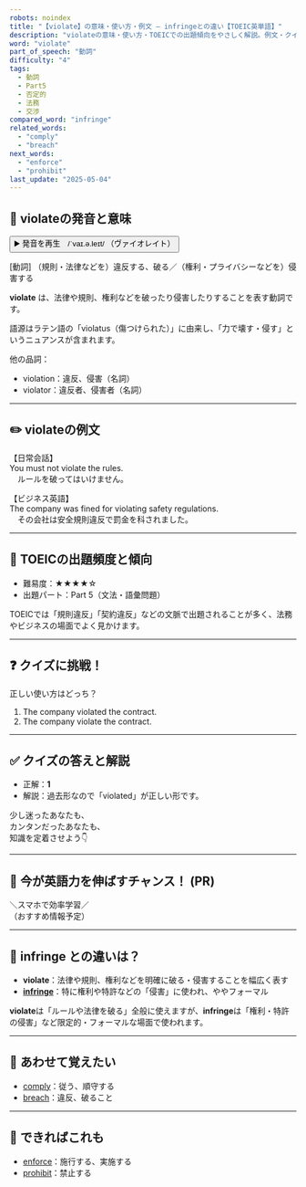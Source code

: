 ```yaml
---
robots: noindex
title: "【violate】の意味・使い方・例文 ― infringeとの違い【TOEIC英単語】"
description: "violateの意味・使い方・TOEICでの出題傾向をやさしく解説。例文・クイズ付きでinfringeとの違いもわかりやすく学べます。"
word: "violate"
part_of_speech: "動詞"
difficulty: "4"
tags:
  - 動詞
  - Part5
  - 否定的
  - 法務
  - 交渉
compared_word: "infringe"
related_words:
  - "comply"
  - "breach"
next_words:
  - "enforce"
  - "prohibit"
last_update: "2025-05-04"
---
```


## 🔰 violateの発音と意味

<button class="play-audio" onclick="playTTS('violate')">
  <span class="play-audio-main">
    ▶️ 発音を再生　/ˈvaɪ.ə.leɪt/
  </span>
  <span class="play-audio-sub">
    （ヴァイオレイト）
  </span>
</button>

[動詞] （規則・法律などを）違反する、破る／（権利・プライバシーなどを）侵害する

**violate** は、法律や規則、権利などを破ったり侵害したりすることを表す動詞です。

語源はラテン語の「violatus（傷つけられた）」に由来し、「力で壊す・侵す」というニュアンスが含まれます。

他の品詞：  
- violation：違反、侵害（名詞）
- violator：違反者、侵害者（名詞）

---

## ✏️ violateの例文

【日常会話】  
You must not violate the rules.  
　ルールを破ってはいけません。

【ビジネス英語】  
The company was fined for violating safety regulations.  
　その会社は安全規則違反で罰金を科されました。

---

## 🎯 TOEICの出題頻度と傾向

- 難易度：★★★★☆
- 出題パート：Part 5（文法・語彙問題）

TOEICでは「規則違反」「契約違反」などの文脈で出題されることが多く、法務やビジネスの場面でよく見かけます。

---

## ❓ クイズに挑戦！

正しい使い方はどっち？

1. The company violated the contract.  
2. The company violate the contract.

---

## ✅ クイズの答えと解説

- 正解：**1**
- 解説：過去形なので「violated」が正しい形です。

少し迷ったあなたも、  
カンタンだったあなたも、  
知識を定着させよう👇️

---

## 🚀 今が英語力を伸ばすチャンス！ (PR)

<div class="info-center">
＼スマホで効率学習／<br>  
（おすすめ情報予定）
</div>

---

## 🤔  infringe との違いは？

- **violate**：法律や規則、権利などを明確に破る・侵害することを幅広く表す
- **[infringe](/infringe)**：特に権利や特許などの「侵害」に使われ、ややフォーマル

**violate**は「ルールや法律を破る」全般に使えますが、**infringe**は「権利・特許の侵害」など限定的・フォーマルな場面で使われます。

---

## 🧩 あわせて覚えたい

- [comply](/comply)：従う、順守する
- [breach](/breach)：違反、破ること

---

## 📖 できればこれも

- [enforce](/enforce)：施行する、実施する
- [prohibit](/prohibit)：禁止する

<!-- cvid: aid10_bid05 -->
